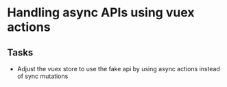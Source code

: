# Handling async APIs using vuex actions
## Tasks
- Adjust the vuex store to use the fake api by using async actions instead of sync mutations